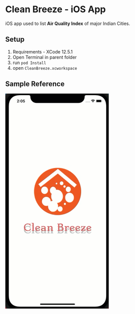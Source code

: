 # Clean Breeze - iOS App

iOS app used to list **Air Quality Index** of major Indian Cities.

## Setup

1. Requirements - XCode 12.5.1
2. Open Terminal in parent folder
3. run ```pod Install```
4. open ```CleanBreeze.xcworkspace```
## Sample Reference

![Reference](https://raw.githubusercontent.com/aromal-sasidharan/POCAirQualityIndexIOS/master/readme/sample.gif "Clean Breeze")








